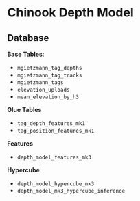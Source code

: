 # Chinook Depth Model

## Database

**Base Tables**:

- `mgietzmann_tag_depths`
- `mgietzmann_tag_tracks`
- `mgietzmann_tags`
- `elevation_uploads`
- `mean_elevation_by_h3`

**Glue Tables**

- `tag_depth_features_mk1`
- `tag_position_features_mk1`

**Features**

- `depth_model_features_mk3`

**Hypercube**

- `depth_model_hypercube_mk3`
- `depth_model_mk3_hypercube_inference`